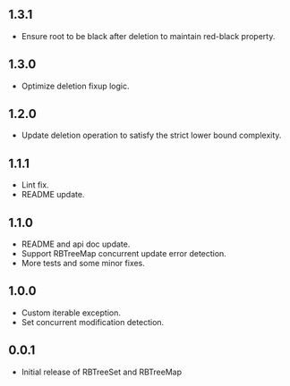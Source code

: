 ## 1.3.1

* Ensure root to be black after deletion to maintain red-black property.

## 1.3.0

* Optimize deletion fixup logic.

## 1.2.0

* Update deletion operation to satisfy the strict lower bound complexity.

## 1.1.1

* Lint fix.
* README update.

## 1.1.0

* README and api doc update.
* Support RBTreeMap concurrent update error detection.
* More tests and some minor fixes.

## 1.0.0

* Custom iterable exception.
* Set concurrent modification detection.

## 0.0.1

* Initial release of RBTreeSet and RBTreeMap
